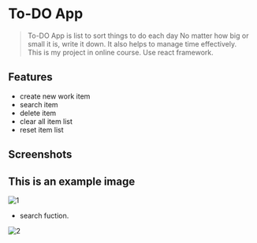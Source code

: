 # To-DO App
 >To-DO App is list to sort things to do each day No matter how big or small it is, write it down.
It also helps to manage time effectively.\
This is my project in online course. Use react framework.

<!-- ## Table of Contents
* [General Info](#general-information)
* [Technologies Used](#technologies-used)
* [Features](#features)
* [Screenshots](#screenshots)


## General Information
OX games use a python socket to create a game with both server and client side. In order to start the game, it is necessary to run the server file only once. Also known as Host and other players to play must run client file to connect to the server to start the game. The game has a system to create a room, 1 room with two players.
There is also a Hall of fame system to rank and keep player statistics.


## Technologies Used
- Socket Programming in Python
- TK Interface library
- Visual Studio Code  -->

## Features
- create new work item
- search item
- delete item
- clear all item list
- reset item list

## Screenshots
This is an example image 
- 
![1](https://user-images.githubusercontent.com/78865194/121843955-681e0980-cd0d-11eb-9a4f-66380ab73ad2.PNG)

- search fuction.

![2](https://user-images.githubusercontent.com/78865194/121844203-d19e1800-cd0d-11eb-83f4-cfc4d7cd926e.PNG)

<!-- - Manage Room UI

![Picture18](https://user-images.githubusercontent.com/78865194/120215170-9dcbe880-c25f-11eb-8d61-d1a6378d8e63.png)

- Game play UI

![Picture15](https://user-images.githubusercontent.com/78865194/120215160-9b698e80-c25f-11eb-8746-e1c070e0d417.png)

- Hall of fame UI 


![Picture16](https://user-images.githubusercontent.com/78865194/120215166-9d335200-c25f-11eb-90c5-a1ece7756ac5.png) -->





